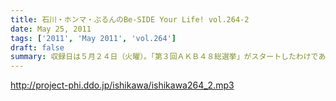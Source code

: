 ```yaml
---
title: 石川・ホンマ・ぶるんのBe-SIDE Your Life! vol.264-2
date: May 25, 2011
tags: ['2011', 'May 2011', 'vol.264']
draft: false
summary: 収録日は５月２４日（火曜）。「第３回ＡＫＢ４８総選挙」がスタートしたわけであり。おっさんたちのＡＫＢ・・・そしてパーソナル分析。リスナーさんたちサスガです。NAMAE
---
```


http://project-phi.ddo.jp/ishikawa/ishikawa264_2.mp3